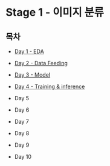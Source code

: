 # Stage 1 - 이미지 분류

## 목차

* [Day 1 - EDA](./Day1.md)

* [Day 2 - Data Feeding](./Day2.md)

* [Day 3 - Model](./Day3.md)

* [Day 4 - Training & inference](./Day4.md)

* Day 5

* Day 6

* Day 7

* Day 8

* Day 9

* Day 10